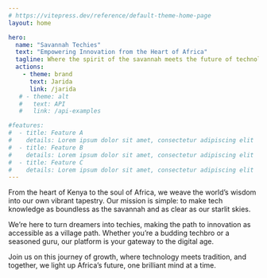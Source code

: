 ```yaml
---
# https://vitepress.dev/reference/default-theme-home-page
layout: home

hero:
  name: "Savannah Techies"
  text: "Empowering Innovation from the Heart of Africa"
  tagline: Where the spirit of the savannah meets the future of technology
  actions:
    - theme: brand
      text: Jarida
      link: /jarida
   # - theme: alt
   #   text: API 
   #   link: /api-examples

#features:
#  - title: Feature A
#    details: Lorem ipsum dolor sit amet, consectetur adipiscing elit
#  - title: Feature B
#    details: Lorem ipsum dolor sit amet, consectetur adipiscing elit
#  - title: Feature C
#    details: Lorem ipsum dolor sit amet, consectetur adipiscing elit
---
```


From the heart of Kenya to the soul of Africa, we weave the world’s wisdom into our own vibrant tapestry. Our mission is simple: to make tech knowledge as boundless as the savannah and as clear as our starlit skies.

We’re here to turn dreamers into techies, making the path to innovation as accessible as a village path. Whether you’re a budding techbro or a seasoned guru, our platform is your gateway to the digital age.

Join us on this journey of growth, where technology meets tradition, and together, we light up Africa’s future, one brilliant mind at a time.
